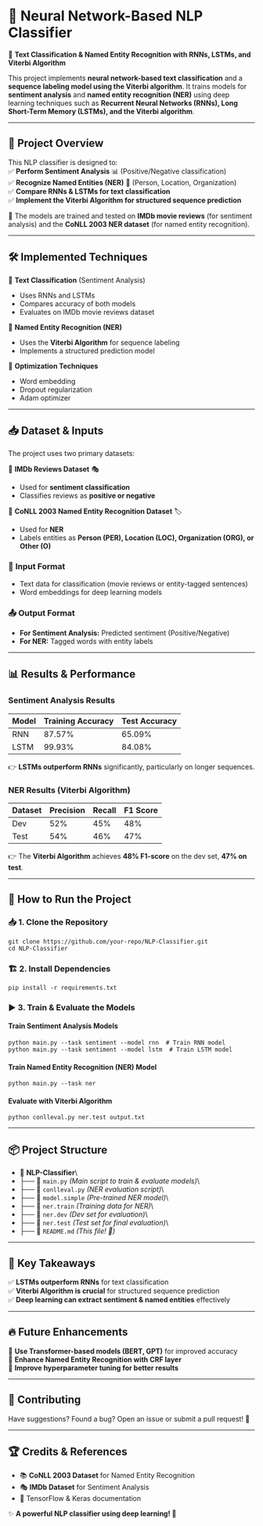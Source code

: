 🧠 Neural Network-Based NLP Classifier
======================================

🚀 **Text Classification & Named Entity Recognition with RNNs, LSTMs, and Viterbi Algorithm**

This project implements **neural network-based text classification** and a **sequence labeling model using the Viterbi algorithm**. It trains models for **sentiment analysis** and **named entity recognition (NER)** using deep learning techniques such as **Recurrent Neural Networks (RNNs), Long Short-Term Memory (LSTMs), and the Viterbi algorithm**.

* * * * *

🎯 **Project Overview**
-----------------------

This NLP classifier is designed to:\
✅ **Perform Sentiment Analysis** 📊 (Positive/Negative classification)\
✅ **Recognize Named Entities (NER)** 🔎 (Person, Location, Organization)\
✅ **Compare RNNs & LSTMs for text classification**\
✅ **Implement the Viterbi Algorithm for structured sequence prediction**

📌 The models are trained and tested on **IMDb movie reviews** (for sentiment analysis) and the **CoNLL 2003 NER dataset** (for named entity recognition).

* * * * *

🛠 **Implemented Techniques**
-----------------------------

🔹 **Text Classification** (Sentiment Analysis)

-   Uses RNNs and LSTMs
-   Compares accuracy of both models
-   Evaluates on IMDb movie reviews dataset

🔹 **Named Entity Recognition (NER)**

-   Uses the **Viterbi Algorithm** for sequence labeling
-   Implements a structured prediction model

🔹 **Optimization Techniques**

-   Word embedding
-   Dropout regularization
-   Adam optimizer

* * * * *

📥 **Dataset & Inputs**
-----------------------

The project uses two primary datasets:

📌 **IMDb Reviews Dataset** 🎭

-   Used for **sentiment classification**
-   Classifies reviews as **positive or negative**

📌 **CoNLL 2003 Named Entity Recognition Dataset** 🏷

-   Used for **NER**
-   Labels entities as **Person (PER), Location (LOC), Organization (ORG), or Other (O)**

### 🔢 **Input Format**

-   Text data for classification (movie reviews or entity-tagged sentences)
-   Word embeddings for deep learning models

### 📤 **Output Format**

-   **For Sentiment Analysis:** Predicted sentiment (Positive/Negative)
-   **For NER:** Tagged words with entity labels

* * * * *

📊 **Results & Performance**
----------------------------

### **Sentiment Analysis Results**

| Model | Training Accuracy | Test Accuracy |
| --- | --- | --- |
| RNN | 87.57% | 65.09% |
| LSTM | 99.93% | 84.08% |

👉 **LSTMs outperform RNNs** significantly, particularly on longer sequences.

### **NER Results (Viterbi Algorithm)**

| Dataset | Precision | Recall | F1 Score |
| --- | --- | --- | --- |
| Dev | 52% | 45% | 48% |
| Test | 54% | 46% | 47% |

👉 The **Viterbi Algorithm** achieves **48% F1-score** on the dev set, **47% on test**.

* * * * *

🚀 **How to Run the Project**
-----------------------------

### 📥 1. **Clone the Repository**

`git clone https://github.com/your-repo/NLP-Classifier.git`  
`cd NLP-Classifier`

### 🏗 2. **Install Dependencies**

`pip install -r requirements.txt`

### ▶️ 3. **Train & Evaluate the Models**

#### **Train Sentiment Analysis Models**

`python main.py --task sentiment --model rnn  # Train RNN model`  
`python main.py --task sentiment --model lstm  # Train LSTM model`

#### **Train Named Entity Recognition (NER) Model**

`python main.py --task ner`

#### **Evaluate with Viterbi Algorithm**

`python conlleval.py ner.test output.txt`

* * * * *

📦 **Project Structure**
------------------------

- 📂 **NLP-Classifier**\
- ├── 📄 `main.py` *(Main script to train & evaluate models)*\
- ├── 📄 `conlleval.py` *(NER evaluation script)*\
- ├── 📄 `model.simple` *(Pre-trained NER model)*\
- ├── 📄 `ner.train` *(Training data for NER)*\
- ├── 📄 `ner.dev` *(Dev set for evaluation)*\
- ├── 📄 `ner.test` *(Test set for final evaluation)*\
- ├── 📄 `README.md` *(This file! 🚀)*

* * * * *

📌 **Key Takeaways**
--------------------

✅ **LSTMs outperform RNNs** for text classification\
✅ **Viterbi Algorithm is crucial** for structured sequence prediction\
✅ **Deep learning can extract sentiment & named entities** effectively

* * * * *

🔥 **Future Enhancements**
--------------------------

🔹 **Use Transformer-based models (BERT, GPT)** for improved accuracy\
🔹 **Enhance Named Entity Recognition with CRF layer**\
🔹 **Improve hyperparameter tuning for better results**

* * * * *

📩 **Contributing**
-------------------

Have suggestions? Found a bug? Open an issue or submit a pull request! 🚀

* * * * *

🏆 **Credits & References**
---------------------------

-   📚 **CoNLL 2003 Dataset** for Named Entity Recognition
-   🎭 **IMDb Dataset** for Sentiment Analysis
-   🔗 TensorFlow & Keras documentation

✨ **A powerful NLP classifier using deep learning! 🚀**
